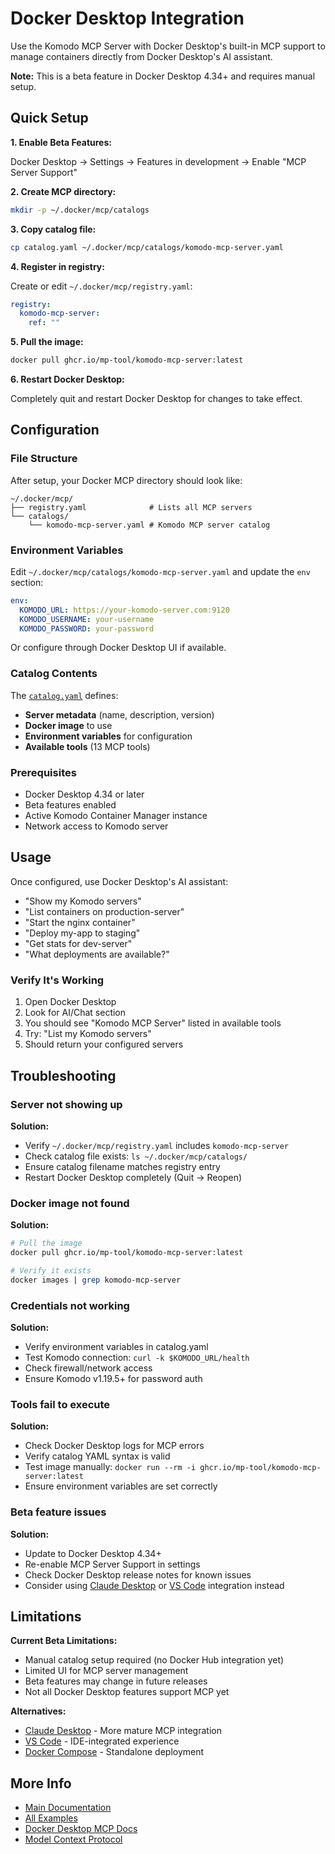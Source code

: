# Docker Desktop Integration

Use the Komodo MCP Server with Docker Desktop's built-in MCP support to manage containers directly from Docker Desktop's AI assistant.

**Note:** This is a beta feature in Docker Desktop 4.34+ and requires manual setup.

## Quick Setup

**1. Enable Beta Features:**

Docker Desktop → Settings → Features in development → Enable "MCP Server Support"

**2. Create MCP directory:**

```bash
mkdir -p ~/.docker/mcp/catalogs
```

**3. Copy catalog file:**

```bash
cp catalog.yaml ~/.docker/mcp/catalogs/komodo-mcp-server.yaml
```

**4. Register in registry:**

Create or edit `~/.docker/mcp/registry.yaml`:

```yaml
registry:
  komodo-mcp-server:
    ref: ""
```

**5. Pull the image:**

```bash
docker pull ghcr.io/mp-tool/komodo-mcp-server:latest
```

**6. Restart Docker Desktop:**

Completely quit and restart Docker Desktop for changes to take effect.

## Configuration

### File Structure

After setup, your Docker MCP directory should look like:

```
~/.docker/mcp/
├── registry.yaml              # Lists all MCP servers
└── catalogs/
    └── komodo-mcp-server.yaml # Komodo MCP server catalog
```

### Environment Variables

Edit `~/.docker/mcp/catalogs/komodo-mcp-server.yaml` and update the `env` section:

```yaml
env:
  KOMODO_URL: https://your-komodo-server.com:9120
  KOMODO_USERNAME: your-username
  KOMODO_PASSWORD: your-password
```

Or configure through Docker Desktop UI if available.

### Catalog Contents

The [`catalog.yaml`](./catalog.yaml) defines:

- **Server metadata** (name, description, version)
- **Docker image** to use
- **Environment variables** for configuration
- **Available tools** (13 MCP tools)

### Prerequisites

- Docker Desktop 4.34 or later
- Beta features enabled
- Active Komodo Container Manager instance
- Network access to Komodo server

## Usage

Once configured, use Docker Desktop's AI assistant:

- "Show my Komodo servers"
- "List containers on production-server"
- "Start the nginx container"
- "Deploy my-app to staging"
- "Get stats for dev-server"
- "What deployments are available?"

### Verify It's Working

1. Open Docker Desktop
2. Look for AI/Chat section
3. You should see "Komodo MCP Server" listed in available tools
4. Try: "List my Komodo servers"
5. Should return your configured servers

## Troubleshooting

### Server not showing up

**Solution:**
- Verify `~/.docker/mcp/registry.yaml` includes `komodo-mcp-server`
- Check catalog file exists: `ls ~/.docker/mcp/catalogs/`
- Ensure catalog filename matches registry entry
- Restart Docker Desktop completely (Quit → Reopen)

### Docker image not found

**Solution:**
```bash
# Pull the image
docker pull ghcr.io/mp-tool/komodo-mcp-server:latest

# Verify it exists
docker images | grep komodo-mcp-server
```

### Credentials not working

**Solution:**
- Verify environment variables in catalog.yaml
- Test Komodo connection: `curl -k $KOMODO_URL/health`
- Check firewall/network access
- Ensure Komodo v1.19.5+ for password auth

### Tools fail to execute

**Solution:**
- Check Docker Desktop logs for MCP errors
- Verify catalog YAML syntax is valid
- Test image manually: `docker run --rm -i ghcr.io/mp-tool/komodo-mcp-server:latest`
- Ensure environment variables are set correctly

### Beta feature issues

**Solution:**
- Update to Docker Desktop 4.34+
- Re-enable MCP Server Support in settings
- Check Docker Desktop release notes for known issues
- Consider using [Claude Desktop](../claude/) or [VS Code](../vscode/) integration instead

## Limitations

**Current Beta Limitations:**
- Manual catalog setup required (no Docker Hub integration yet)
- Limited UI for MCP server management
- Beta features may change in future releases
- Not all Docker Desktop features support MCP yet

**Alternatives:**
- [Claude Desktop](../claude/) - More mature MCP integration
- [VS Code](../vscode/) - IDE-integrated experience
- [Docker Compose](../compose/) - Standalone deployment

## More Info

- [Main Documentation](../../README.md)
- [All Examples](../README.md)
- [Docker Desktop MCP Docs](https://docs.docker.com/desktop/mcp/)
- [Model Context Protocol](https://modelcontextprotocol.io)

